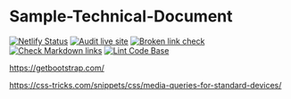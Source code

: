# Sample-Technical-Document

[![Netlify Status](https://api.netlify.com/api/v1/badges/82c7b063-5749-4ff3-b070-31e2996cf091/deploy-status)](https://app.netlify.com/sites/sample-technical-document/deploys)
[![Audit live site](https://github.com/milliorn/Sample-Technical-Document/actions/workflows/lighthouse.yml/badge.svg)](https://github.com/milliorn/Sample-Technical-Document/actions/workflows/lighthouse.yml)
[![Broken link check](https://github.com/milliorn/Sample-Technical-Document/actions/workflows/links.yml/badge.svg)](https://github.com/milliorn/Sample-Technical-Document/actions/workflows/links.yml)
[![Check Markdown links](https://github.com/milliorn/Sample-Technical-Document/actions/workflows/markdown-link-check.yml/badge.svg)](https://github.com/milliorn/Sample-Technical-Document/actions/workflows/markdown-link-check.yml)
[![Lint Code Base](https://github.com/milliorn/Sample-Technical-Document/actions/workflows/super-linter.yml/badge.svg)](https://github.com/milliorn/Sample-Technical-Document/actions/workflows/super-linter.yml)

<https://getbootstrap.com/>

<https://css-tricks.com/snippets/css/media-queries-for-standard-devices/>
